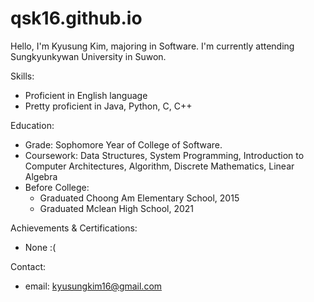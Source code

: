 # qsk16.github.io
Hello, I'm Kyusung Kim, majoring in Software. I'm currently attending Sungkyunkywan University in Suwon.

Skills:
 - Proficient in English language
 - Pretty proficient in Java, Python, C, C++
   
Education: 
 - Grade: Sophomore Year of College of Software.
 - Coursework: Data Structures, System Programming, Introduction to Computer Architectures, Algorithm,
               Discrete Mathematics, Linear Algebra
 - Before College:
    - Graduated Choong Am Elementary School, 2015  
    - Graduated Mclean High School, 2021

Achievements & Certifications:
 - None :(

Contact:
 - email: kyusungkim16@gmail.com
   

